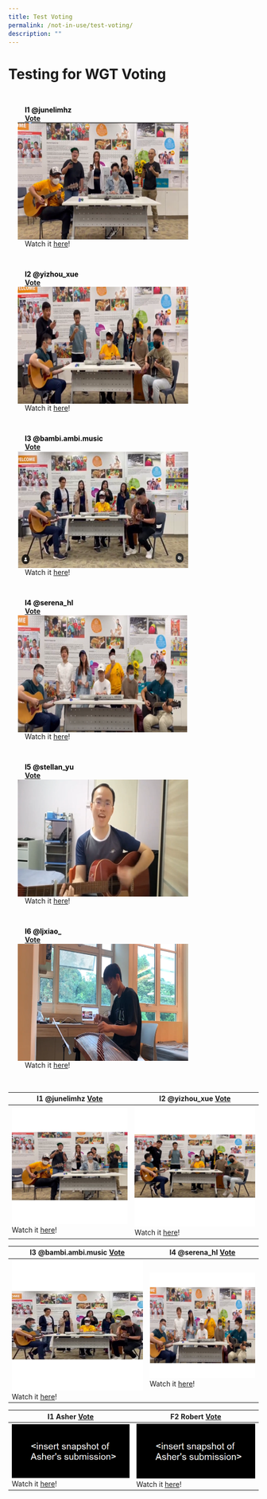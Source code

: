 ```yaml
---
title: Test Voting
permalink: /not-in-use/test-voting/
description: ""
---
```

# Testing for WGT Voting
<ul style="display: grid; grid-template-columns: repeat(auto-fit, minmax(228px, 1fr)); gap: 1rem; margin: 2rem 2vw; padding: 0; list-style-type: none;">
<li>
  <div style="position: relative; display: block; height: 100%;  overflow: hidden; text-decoration: none;">
		<div style="position: relative; display: flex; align-items: center; gap: 2em; padding: 1em 1em 0;">
      <h3 style="font-size: 1em; margin: 0; color:black;">
				I1 @junelimhz <br> <a href="https://form.gov.sg/#!/61e8420767949600143cf75c?622f011a09260b0012490c8c=I1%20@junelimhz">Vote</a>
			</h3>
    </div>
    <div style="width:343px;height:235px;">
      <img style="height:235px;width:auto;" src="/images/WGT23/Picture1.png">
    </div>
    <p style="padding: 0 1em 1em;margin: 0; overflow: hidden;">
			Watch it <a href="https://www.instagram.com/p/CgI8ziFsfZB/">here</a>!
    </p>
  </div>
</li>	
	<li>
  <div style="position: relative; display: block; height: 100%;  overflow: hidden; text-decoration: none;">
		<div style="position: relative; display: flex; align-items: center; gap: 2em; padding: 1em 1em 0;">
      <h3 style="font-size: 1em; margin: 0; color:black;">
				I2 @yizhou_xue <br> <a href="https://form.gov.sg/#!/61e8420767949600143cf75c?622f011a09260b0012490c8c=I2%20@yizhou_xue ">Vote</a>
			</h3>
    </div>
    <div style="width:343px;height:235px;">
      <img style="height:235px;width:auto;" src="/images/WGT23/Picture2.png">
    </div>
    <p style="padding: 0 1em 1em;margin: 0; overflow: hidden;">
			Watch it <a href="https://www.instagram.com/p/CgIYDqPh8xT/">here</a>!
    </p>
  </div>
</li>
	<li>
  <div style="position: relative; display: block; height: 100%;  overflow: hidden; text-decoration: none;">
		<div style="position: relative; display: flex; align-items: center; gap: 2em; padding: 1em 1em 0;">
      <h3 style="font-size: 1em; margin: 0; color:black;">
				I3 @bambi.ambi.music <br> <a href="https://form.gov.sg/#!/61e8420767949600143cf75c?622f011a09260b0012490c8c=I3%20@bambi.ambi.music">Vote</a>
			</h3>
    </div>
    <div style="width:343px;height:235px;">
      <img style="height:235px;width:auto;" src="/images/WGT23/Picture3.png">
    </div>
    <p style="padding: 0 1em 1em;margin: 0; overflow: hidden;">
			Watch it <a href="https://www.instagram.com/p/CgMpotaDvM7/">here</a>!
    </p>
  </div>
</li>
<li>
  <div style="position: relative; display: block; height: 100%;  overflow: hidden; text-decoration: none;">
		<div style="position: relative; display: flex; align-items: center; gap: 2em; padding: 1em 1em 0;">
      <h3 style="font-size: 1em; margin: 0; color:black;">
				I4 @serena_hl <br> <a href="https://form.gov.sg/#!/61e8420767949600143cf75c?622f011a09260b0012490c8c=I4%20@serena_hl">Vote</a>
			</h3>
    </div>
    <div style="width:343px;height:235px;">
      <img style="height:235px;width:auto;" src="/images/WGT23/Picture4.png">
    </div>
    <p style="padding: 0 1em 1em;margin: 0; overflow: hidden;">
			Watch it <a href="https://www.instagram.com/p/CgLXajTJJP5/">here</a>!
    </p>
  </div>
</li>
	<li>
  <div style="position: relative; display: block; height: 100%;  overflow: hidden; text-decoration: none;">
		<div style="position: relative; display: flex; align-items: center; gap: 2em; padding: 1em 1em 0;">
      <h3 style="font-size: 1em; margin: 0; color:black;">
				I5 @stellan_yu <br> <a href="https://form.gov.sg/#!/61e8420767949600143cf75c?622f011a09260b0012490c8c=I5%20@stellan_yu">Vote</a>
			</h3>
    </div>
    <div style="width:343px;height:235px;">
      <img style="height:235px;width:auto;" src="/images/WGT23/Picture5.png">
    </div>
    <p style="padding: 0 1em 1em;margin: 0; overflow: hidden;">
			Watch it <a href="https://www.instagram.com/tv/CgCUUwthNfk/?igshid=YmMyMTA2M2Y=">here</a>!
    </p>
  </div>
</li>
<li>
  <div style="position: relative; display: block; height: 100%;  overflow: hidden; text-decoration: none;">
		<div style="position: relative; display: flex; align-items: center; gap: 2em; padding: 1em 1em 0;">
      <h3 style="font-size: 1em; margin: 0; color:black;">
				I6 @ljxiao_ <br> <a href="https://form.gov.sg/#!/61e8420767949600143cf75c?622f011a09260b0012490c8c=I6%20@ljxiao_">Vote</a>
			</h3>
    </div>
    <div style="width:343px;height:235px;">
      <img style="height:235px;width:auto;" src="/images/WGT23/Picture6.png">
    </div>
    <p style="padding: 0 1em 1em;margin: 0; overflow: hidden;">
			Watch it <a href="https://www.instagram.com/p/Cg3-yFLpVDH/">here</a>!
    </p>
  </div>
</li>
</ul>











| I1 @junelimhz <a href="https://form.gov.sg/#!/61e8420767949600143cf75c?622f011a09260b0012490c8c=I1%20@junelimhz">Vote</a>  | I2 @yizhou\_xue <a href="https://form.gov.sg/#!/61e8420767949600143cf75c?622f011a09260b0012490c8c=I2%20@yizhou_xue ">Vote</a>  |
| -------- | -------- | 
| ![I1 junelimhz](/images/WGT23/I1%20junelimhz.jpg) Watch it [here](https://www.instagram.com/p/CgI8ziFsfZB/)!      | ![I2 yizhou_xue](/images/WGT23/I2%20yizhou_xue.jpg) Watch it [here](https://www.instagram.com/p/CgIYDqPh8xT/)!     | 

| I3 @bambi.ambi.music <a href="https://form.gov.sg/#!/61e8420767949600143cf75c?622f011a09260b0012490c8c=I3%20@bambi.ambi.music">Vote</a>  | I4 @serena_hl <a href="https://form.gov.sg/#!/61e8420767949600143cf75c?622f011a09260b0012490c8c=F4%20@serena_hl">Vote</a>  |
| -------- | -------- | 
| ![I3 bambi ambi music](/images/WGT23/I3%20bambi%20ambi%20music.jpg) Watch it [here](https://www.instagram.com/p/CgMpotaDvM7/)!      | ![I4 serena_hl](/images/WGT23/I4%20serena_hl.jpg) Watch it [here](https://www.instagram.com/p/CgLXajTJJP5/)!     | 

| I1 Asher <a href="https://form.gov.sg/#!/61e8420767949600143cf75c?622f011a09260b0012490c8c=I1%20Asher">Vote</a>  | F2 Robert <a href="https://form.gov.sg/#!/61e8420767949600143cf75c?622f011a09260b0012490c8c=F1%20Robert%20Lim">Vote</a>  |
| -------- | -------- | 
| ![](/images/wgt%20test.png) Watch it [here](https://www.instagram.com/p/Cc483XzpEQc/)!      | ![](/images/wgt%20test.png) Watch it [here](https://www.facebook.com/passionchingayclub/videos/399598828467382)!     |